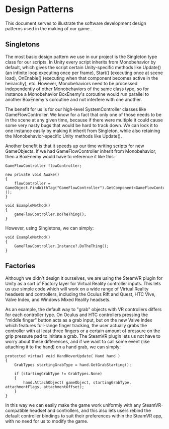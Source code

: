 # Design Patterns

This document serves to illustrate the software development design patterns used in the making of our game.

## Singletons

The most basic design pattern we use in our project is the Singleton type class for our scripts. In Unity every script inherits from Monobehavior by default, which gives the script certain Unity-specific methods like Update() (an infinite loop executing once per frame), Start() (executing once at scene load), OnEnable() (executing when that component becomes active in the heirarchy), etc. However, Monobehaviors need to be processed independently of other Monobehaviors of the same class type, so for instance a Monobehavior BoxEnemy's coroutine would run parallel to another BoxEnemy's coroutine and not interfere with one another. 

The benefit for us is for our high-level SystemController classes like GameFlowController. We know for a fact that only one of those needs to be in the scene at any given time, because if there were multiple it could cause some very nasty bugs that would be hard to track down. We can lock it to one instance easily by making it inherit from Singleton, while also retaining the Monobehavior-specific Unity methods like Update().

Another benefit is that it speeds up our time writing scripts for new GameObjects. If we had GameFlowController inherit from Monobehavior, then a BoxEnemy would have to reference it like this:
```
GameFlowController flowController;

new private void Awake()
{
	flowController = GameObject.FindWithTag("GameFlowController").GetComponent<GameFlowController>();
}

void ExampleMethod()
{
	gameFlowController.DoTheThing();
}
```
However, using Singletons, we can simply:
```
void ExampleMethod()
{
	GameFlowController.Instance?.DoTheThing();
}
```
## Factories

Although we didn't design it ourselves, we are using the SteamVR plugin for Unity as a sort of Factory layer for Virtual Reality controller inputs. This lets us use simple code which will work on a wide range of Virtual Reality headsets and controllers, including the Oculus Rift and Quest, HTC Vive, Valve Index, and Windows Mixed Reality headsets. 

As an example, the default way to "grab" objects with VR controllers differs for each controller type. On Oculus and HTC controllers pressing the "middle finger" button acts as a grab input, but on the new Valve Index which features full-range finger tracking, the user actually grabs the controller with at least three fingers or a certain amount of pressure on the grip pressure pad to initiate a grab. The SteamVR plugin lets us not have to worry about these differences, and if we want to call some event (like attaching it to the hand) on a hand grab, we can simply:
```
protected virtual void HandHoverUpdate( Hand hand )
{
	GrabTypes startingGrabType = hand.GetGrabStarting();

	if (startingGrabType != GrabTypes.None)
	{
		hand.AttachObject( gameObject, startingGrabType, attachmentFlags, attachmentOffset);
	}
}
```
In this way we can easily make the game work uniformly with any SteamVR-compatible headset and controllers, and this also lets users rebind the default controller bindings to suit their preferences within the SteamVR app, with no need for us to modify the game.